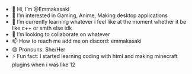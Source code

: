 - 👋 Hi, I’m @Emmakasaki
- 👀 I’m interested in Gaming, Anime, Making desktop applications
- 🌱 I’m currently learning whatever i feel like at the moment whether it be like c++ or smth else  idk
- 💞️ I’m looking to collaborate on whatever
- 📫 How to reach me add me on discord: emmakasaki
- 😄 Pronouns: She/Her
- ⚡ Fun fact: I started learning coding with html and making minecraft plugins when i was like 12

<!---
Emmakasaki/Emmakasaki is a ✨ special ✨ repository because its `README.md` (this file) appears on your GitHub profile.
You can click the Preview link to take a look at your changes.
--->
